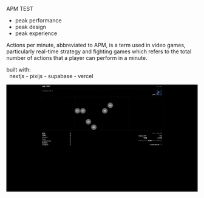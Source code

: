 APM TEST

- peak performance
- peak design
- peak experience

Actions per minute, abbreviated to APM, is a term used in video games, particularly real-time strategy and fighting games which refers to the total number of actions that a player can perform in a minute.

built with:  
&nbsp;&nbsp;nextjs - pixijs - supabase - vercel

<div align="center">
  <img src="https://github.com/joaorceschini/apmnext/blob/main/public/apm-screenshot.png" alt="apm test screenshot example" />
</div>
